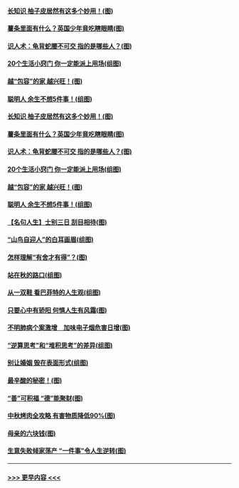 #### [长知识 柚子皮居然有这多个妙用！(图)](../pages/p8/907425.md?t=09170711) 
#### [薯条里面有什么？英国少年竟吃瞎眼睛(图)](../pages/p8/907381.md?t=09170711) 
#### [识人术：龟背蛇腰不可交 指的是哪些人？(图)](../pages/p8/907503.md?t=09170711) 
#### [20个生活小窍门 你一定能派上用场(组图)](../pages/p8/907510.md?t=09170711) 
#### [越“包容”的家 越兴旺！(图)](../pages/p8/907328.md?t=09170711) 
#### [聪明人 余生不想5件事！(组图)](../pages/p8/907364.md?t=09170711) 
#### [长知识 柚子皮居然有这多个妙用！(图)](../pages/p8/907425.md?t=09170711) 
#### [薯条里面有什么？英国少年竟吃瞎眼睛(图)](../pages/p8/907381.md?t=09170711) 
#### [识人术：龟背蛇腰不可交 指的是哪些人？(图)](../pages/p8/907503.md?t=09170711) 
#### [20个生活小窍门 你一定能派上用场(组图)](../pages/p8/907510.md?t=09170711) 
#### [越“包容”的家 越兴旺！(图)](../pages/p8/907328.md?t=09170711) 
#### [聪明人 余生不想5件事！(组图)](../pages/p8/907364.md?t=09170711) 
#### [【名句人生】士别三日 刮目相待(图)](../pages/p8/906988.md?t=09170711) 
#### [“山鸟自迎人”的白耳画眉(组图)](../pages/p8/907332.md?t=09170711) 
#### [怎样理解“有舍才有得”？(图)](../pages/p8/906872.md?t=09170711) 
#### [站在秋的路口(组图)](../pages/p8/906914.md?t=09170711) 
#### [从一双鞋 看巴菲特的人生观(组图)](../pages/p8/907311.md?t=09170711) 
#### [只要心中有骄阳 何惧人生有风霜(图)](../pages/p8/907320.md?t=09170711) 
#### [不明肺病个案激增　加味电子烟危害日增(图)](../pages/p8/907307.md?t=09170711) 
#### [“逆算思考”和“堆积思考”的差异(组图)](../pages/p8/907229.md?t=09170711) 
#### [别让婚姻 毁在表面形式(组图)](../pages/p8/907118.md?t=09170711) 
#### [最辛酸的秘密！(图)](../pages/p8/906327.md?t=09170711) 
#### [“善”可积福 “德”能聚财(图)](../pages/p8/906906.md?t=09170711) 
#### [中秋烤肉全攻略 有害物质降低90%(图)](../pages/p8/907227.md?t=09170711) 
#### [母亲的六块钱(图)](../pages/p8/907107.md?t=09170711) 
#### [生意失败倾家荡产 “一件事”令人生逆转(图)](../pages/p8/907101.md?t=09170711) 

----
#### [ >>> 更早内容 <<< ](../indexes/p8-earlier.md)
